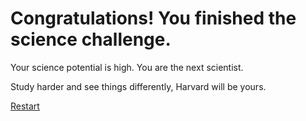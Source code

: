 # Congratulations! You finished the science challenge. 

Your science potential is high. You are the next scientist.   

Study harder and see things differently, Harvard will be yours.  

[Restart](../Home.md)